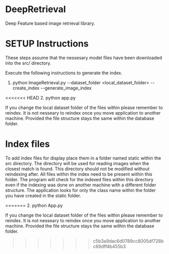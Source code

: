 # DeepRetrieval
Deep Feature based image retrieval library.


# SETUP Instructions

These steps assume that the nessesary model files have been downloaded into the src/ directory.

Execute the following instructions to generate the index.

1. python ImageRetrieval.py --dataset_folder <local_dataset_folder> --create_index --generate_image_index

<<<<<<< HEAD
2. python app.py

If you change the local dataset folder of the files within please remember to reindex. It is not nesseary to reindex once you move application to another machine. Provided the file structure stays the same within the database folder.

# Index files

To add index files for display place them in a folder named static within the src directory. The directory will be used for reading images when the closest match is found. This directory should not be modified without reindexing after. All files within the index need to be present within this folder. The program will check for the indexed files within this directory even if the indexing was done on another machine with a different folder structure. The application looks for only the class name within the folder you have created in the static folder.

=======
2. python App.py

If you change the local dataset folder of the files within please remember to reindex. It is not nesseary to reindex once you move application to another machine. Provided the file structure stays the same within the database folder.

>>>>>>> c5b3a9dac6d0789cc8005df728bc69dff4b455b3
